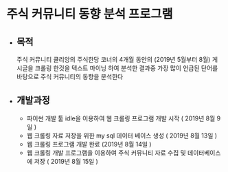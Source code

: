 # 주식 커뮤니티 동향 분석 프로그램
  * ## 목적
      주식 커뮤니티 클리앙의 주식한당 코너의 4개월 동안의 (2019년 5월부터 8월) 게시글을 크롤링 한것을 
      텍스트 마이닝 하여 분석한 결과중 가장 많이 언급된 단어를 바탕으로 주식 커뮤니티의 동향을 분석한다
 
 
 
  * ## 개발과정
       - 파이썬 개발 툴 idle을 이용하여 웹 크롤링 프로그램 개발 시작 ( 2019년 8월 9일 )
       - 웹 크롤링 자료 저장을 위한  my sql 데이터 베이스  생성 ( 2019년 8월 13일 )
       - 웹 크롤링 프로그램 개발 완료 (2019년 8월 14일 )
       - 웹 크롤링 개발 프로그램을 이용하여 주식 커뮤니티 자료 수집 및 데이터베이스에 저장 ( 2019년 8월 15일 )
       
